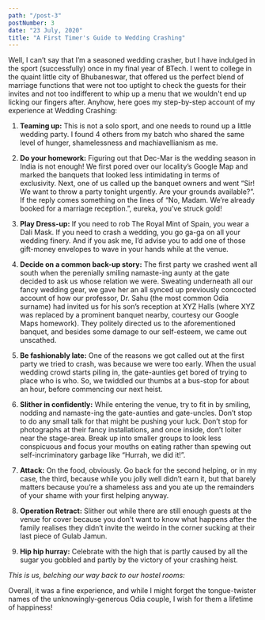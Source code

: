 ```yaml
---
path: "/post-3"
postNumber: 3
date: "23 July, 2020"
title: "A First Timer's Guide to Wedding Crashing"
---
```


Well, I can’t say that I’m a seasoned wedding crasher, but I have indulged in the sport (successfully) once in my final year of BTech. I went to college in the quaint little city of Bhubaneswar, that offered us the perfect blend of marriage functions that were not too uptight to check the guests for their invites and not too indifferent to whip up a menu that we wouldn't end up licking our fingers after. Anyhow, here goes my step-by-step account of my experience at Wedding Crashing:

1. **Teaming up:** This is not a solo sport, and one needs to round up a little wedding party. I found 4 others from my batch who shared the same level of hunger, shamelessness and machiavellianism as me.

2. **Do your homework:** Figuring out that Dec-Mar is the wedding season in India is not enough! We first pored over our locality’s Google Map and marked the banquets that looked less intimidating in terms of exclusivity. Next, one of us called up the banquet owners and went “Sir! We want to throw a party tonight urgently. Are your grounds available?”. If the reply comes something on the lines of “No, Madam. We’re already booked for a marriage reception.”, eureka, you’ve struck gold!

3. **Play Dress-up:** If you need to rob The Royal Mint of Spain, you wear a Dali Mask. If you need to crash a wedding, you go ga-ga on all your wedding finery. And if you ask me, I’d advise you to add one of those gift-money envelopes to wave in your hands while at the venue.

4. **Decide on a common back-up story:** The first party we crashed went all south when the perenially smiling namaste-ing aunty at the gate decided to ask us whose relation we were. Sweating underneath all our fancy wedding gear, we gave her an all synced up previously concocted account of how our professor, Dr. Sahu (the most common Odia surname) had invited us for his son’s reception at XYZ Halls (where XYZ was replaced by a prominent banquet nearby, courtesy our Google Maps homework). They politely directed us to the aforementioned banquet, and besides some damage to our self-esteem, we came out unscathed.

5. **Be fashionably late:** One of the reasons we got called out at the first party we tried to crash, was because we were too early. When the usual wedding crowd starts piling in, the gate-aunties get bored of trying to place who is who. So, we twiddled our thumbs at a bus-stop for about an hour, before commencing our next heist.

6. **Slither in confidently:** While entering the venue, try to fit in by smiling, nodding and namaste-ing the gate-aunties and gate-uncles. Don’t stop to do any small talk for that might be pushing your luck. Don’t stop for photographs at their fancy installations, and once inside, don’t loiter near the stage-area. Break up into smaller groups to look less conspicuous and focus your mouths on eating rather than spewing out self-incriminatory garbage like “Hurrah, we did it!”.

7. **Attack:** On the food, obviously. Go back for the second helping, or in my case, the third, because while you jolly well didn’t earn it, but that barely matters because you’re a shameless ass and you ate up the remainders of your shame with your first helping anyway.

8. **Operation Retract:** Slither out while there are still enough guests at the venue for cover because you don’t want to know what happens after the family realises they didn’t invite the weirdo in the corner sucking at their last piece of Gulab Jamun.

9. **Hip hip hurray:** Celebrate with the high that is partly caused by all the sugar you gobbled and partly by the victory of your crashing heist.


*This is us, belching our way back to our hostel rooms:*

Overall, it was a fine experience, and while I might forget the tongue-twister names of the unknowingly-generous Odia couple, I wish for them a lifetime of happiness!